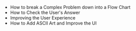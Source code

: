 - How to break a Complex Problem down into a Flow Chart
- How to Check the User's Answer
- Improving the User Experience
- How to Add ASCII Art and Improve the UI